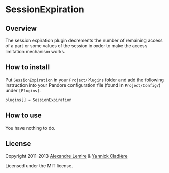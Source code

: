 # SessionExpiration

## Overview

The session expiration plugin decrements the number of remaining access of a part or some values of the session in order to make the access limitation mechanism works.

## How to install

Put `SessionExpiration` in your `Project/Plugins` folder and add the following instruction into your Pandore configuration file (found in `Project/Config/`) under `[Plugins]`.
    
    plugins[] = SessionExpiration

## How to use

You have nothing to do.

## License

Copyright 2011-2013 [Alexandre Lemire](https://github.com/Aldrien-) & [Yannick Cladière](https://github.com/Yannz)

Licensed under the MIT license.